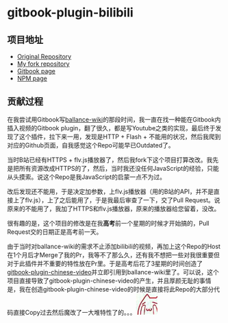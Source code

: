 # gitbook-plugin-bilibili

## 项目地址

* [Original Repository](https://github.com/open-course/gitbook-plugin-bilibili)
* [My fork repository](https://github.com/yyc12345/gitbook-plugin-bilibili)
* [Gitbook page](https://plugins.gitbook.com/plugin/bilibili)
* [NPM page](https://www.npmjs.com/package/gitbook-plugin-bilibili)

## 贡献过程

在我尝试用Gitbook写[ballance-wiki](../ballance-wiki.md)的那段时间，我一直在找一种能在Gitbook内插入视频的Gitbook plugin，翻了很久，都是写Youtube之类的实现，最后终于发现了这个插件，拉下来一用，发现是HTTP + Flash + 不能用的状况，然后我爬到对应的Github页面，自我感觉这个Repo可能早已Outdated了。

当时B站已经有HTTPS + flv.js播放器了，然后我fork下这个项目打算改改。我先是把所有资源改成HTTPS的了，然后，当时我还没任何JavaScript的经验，只能从头摸索。说这个Repo是我JavaScript的启蒙一点不为过。

改后发现还不能用，于是决定加参数，上flv.js播放器（用的B站的API，并不是直接上了flv.js），上了之后能用了，于是我最后审查了一下，交了Pull Request。说原来的不能用了，我加了HTTPS和flv.js播放器，原来的播放器给您留着，没改。

很有趣的是，这个项目的修改是在我**高考**前一个星期的时候才开始搞的，Pull Request交的日期正是高考前一天。

由于当时对ballance-wiki的需求不止添加bilibili的视频，再加上这个Repo的Host在1个月后才Merge了我的Pr，我等不了那么久，还有我不想把一些对我很重要但对于此插件并不重要的特性放在Pr里。于是高考后花了3星期的时间创造了[gitbook-plugin-chinese-video](../programming/gitbook-plugin-chinese-video.md)并立即引用到ballance-wiki里了。可以说，这个项目直接导致了gitbook-plugin-chinese-video的产生，并且厚颜无耻的事情是，我在创造gitbook-plugin-chinese-video的时候是直接将此Repo的大部分代码直接Copy过去然后魔改了一大堆特性了的。。。![cannotlook](../assets/emoji/cannotlook.jpg)